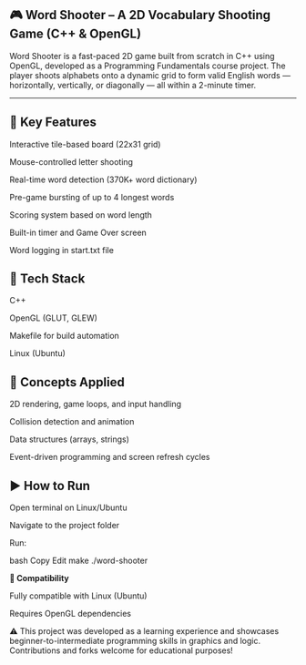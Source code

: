 **🎮 Word Shooter – A 2D Vocabulary Shooting Game (C++ & OpenGL)**
---

Word Shooter is a fast-paced 2D game built from scratch in C++ using OpenGL, developed as a Programming Fundamentals course project. The player shoots alphabets onto a dynamic grid to form valid English words — horizontally, vertically, or diagonally — all within a 2-minute timer.

---
**🔹 Key Features**
---

Interactive tile-based board (22x31 grid)

Mouse-controlled letter shooting

Real-time word detection (370K+ word dictionary)

Pre-game bursting of up to 4 longest words

Scoring system based on word length

Built-in timer and Game Over screen

Word logging in start.txt file


**🔧 Tech Stack**
---

C++

OpenGL (GLUT, GLEW)

Makefile for build automation

Linux (Ubuntu)



**🧠 Concepts Applied**
---

2D rendering, game loops, and input handling

Collision detection and animation

Data structures (arrays, strings)

Event-driven programming and screen refresh cycles

**▶️ How to Run**
---


Open terminal on Linux/Ubuntu

Navigate to the project folder

Run:

bash
Copy
Edit
make
./word-shooter

**🔁 Compatibility**

Fully compatible with Linux (Ubuntu)

Requires OpenGL dependencies

⚠️ This project was developed as a learning experience and showcases beginner-to-intermediate programming skills in graphics and logic. Contributions and forks welcome for educational purposes!

